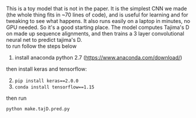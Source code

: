 This is a toy model that is not in the paper. It is the simplest CNN we made (the whole thing fits in ~70 lines of code), and is useful for learning and for tweaking to see what happens. It also runs easily on a laptop in minutes, no GPU needed. So it's a good starting place. The model computes Tajima's D on made up sequence alignments, and then trains a 3 layer convolutional neural net to predict tajima's D.  
to run follow the steps below

1) install anaconda python 2.7 (https://www.anaconda.com/download/)

then install keras and tensorflow:

2) `pip install keras==2.0.0`
3) `conda install tensorflow==1.15`

then run

`python make.tajD.pred.py` 
